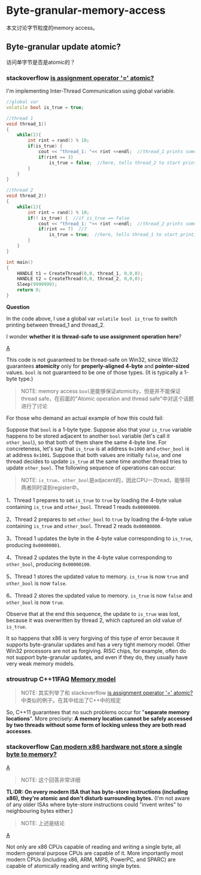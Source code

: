 # Byte-granular-memory-access

本文讨论字节粒度的memory access。

## Byte-granular update atomic?

访问单字节是否是atomic的？

### stackoverflow [is assignment operator '=' atomic?](https://stackoverflow.com/questions/8290768/is-assignment-operator-atomic)

I'm implementing Inter-Thread Communication using global variable.

```cpp
//global var
volatile bool is_true = true;

//thread 1
void thread_1()
{
    while(1){
        int rint = rand() % 10;
        if(is_true) {
            cout << "thread_1: "<< rint <<endl;  //thread_1 prints some stuff
            if(rint == 3)
                is_true = false;  //here, tells thread_2 to start printing stuff
        }
    }
}

//thread 2
void thread_2()
{
    while(1){
        int rint = rand() % 10;
        if(! is_true) {  //if is_true == false
            cout << "thread_1: "<< rint <<endl;  //thread_2 prints some stuff
            if(rint == 7)  //7
                is_true = true;  //here, tells thread_1 to start printing stuff
        }
    }
}

int main()
{
    HANDLE t1 = CreateThread(0,0, thread_1, 0,0,0);
    HANDLE t2 = CreateThread(0,0, thread_2, 0,0,0);
    Sleep(9999999);
    return 0;
}
```

**Question**

In the code above, I use a global var `volatile bool is_true` to switch printing between thread_1 and thread_2.

I wonder **whether it is thread-safe to use assignment operation here**?

[A](https://stackoverflow.com/a/8291193)

This code is not guaranteed to be thread-safe on Win32, since Win32 guarantees **atomicity** only for **properly-aligned 4-byte** and **pointer-sized** values. `bool` is not guaranteed to be one of those types. (It is typically a 1-byte type.)

> NOTE: memory access `bool`是能够保证atomicity，但是并不能保证thread safe，在前面的"Atomic operation and thread safe"中对这个话题进行了讨论

For those who demand an actual example of how this could fail:

Suppose that `bool` is a 1-byte type. Suppose also that your `is_true` variable happens to be stored adjacent to another `bool` variable (let's call it `other_bool`), so that both of them share the same 4-byte line. For concreteness, let's say that `is_true` is at address `0x1000` and `other_bool` is at address `0x1001`. Suppose that both values are initially `false`, and one thread decides to update `is_true` at the same time another thread tries to update `other_bool`. The following sequence of operations can occur:

> NOTE: `is_true`、`other_bool`是adjacent的，因此CPU一次read，能够将两者同时读到register中。

1、Thread 1 prepares to set `is_true` to `true` by loading the 4-byte value containing `is_true` and `other_bool`. Thread 1 reads `0x00000000`.

2、Thread 2 prepares to set `other_bool` to `true` by loading the 4-byte value containing `is_true` and `other_bool`. Thread 2 reads `0x00000000`.

3、Thread 1 updates the byte in the 4-byte value corresponding to `is_true`, producing `0x00000001`.

4、Thread 2 updates the byte in the 4-byte value corresponding to `other_bool`, producing `0x00000100`.

5、Thread 1 stores the updated value to memory. `is_true` is now `true` and `other_bool` is now `false`.

6、Thread 2 stores the updated value to memory. `is_true` is now `false` and `other_bool` is now `true`.

Observe that at the end this sequence, the update to `is_true` was lost, because it was overwritten by thread 2, which captured an old value of `is_true`.

It so happens that x86 is very forgiving of this type of error because it supports byte-granular updates and has a very tight memory model. Other Win32 processors are not as forgiving. RISC chips, for example, often do not support byte-granular updates, and even if they do, they usually have very weak memory models.

### stroustrup C++11FAQ [Memory model](https://www.stroustrup.com/C++11FAQ.html#memory-model)

> NOTE: 其实列举了和 stackoverflow [is assignment operator '=' atomic?](https://stackoverflow.com/questions/8290768/is-assignment-operator-atomic) 中类似的例子。在其中给出了C++中的规定

So, C++11 guarantees that no such problems occur for "**separate memory locations**". More precisely: **A memory location cannot be safely accessed by two threads without some form of locking unless they are both read accesses**. 





### stackoverflow [Can modern x86 hardware not store a single byte to memory?](https://stackoverflow.com/questions/46721075/can-modern-x86-hardware-not-store-a-single-byte-to-memory)

[A](https://stackoverflow.com/a/46818162)

> NOTE: 这个回答非常详细

**TL:DR: On every modern ISA that has byte-store instructions (including x86), they're atomic and don't disturb surrounding bytes.** (I'm not aware of any older ISAs where byte-store instructions could "invent writes" to neighbouring bytes either.)

> NOTE: 上述是结论

[A](https://stackoverflow.com/a/46722180)

Not only are x86 CPUs capable of reading and writing a single byte, all modern general purpose CPUs are capable of it. More importantly most modern CPUs (including x86, ARM, MIPS, PowerPC, and SPARC) are capable of atomically reading and writing single bytes.